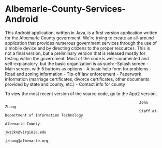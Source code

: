 # Albemarle-County-Services-Android
This Android application, written in Java, is a first version application written for the Albemarle County government.
We're trying to create an all-around application that provides numerous government services through the use of a mobile device
and by directing citizens to the proper resources. This is not a final version, but a preliminary version that is released 
mostly for testing within the government. Most of the code is well-commented and self-explanatory, but the basic
organization is as such:
-Splash screen
-Main screen, with 5 buttons as options
      - A basic help form for problems
      - Road and zoning information
      - Tip-off law enforcement
      - Paperwork information (marriage certificates, divorce certificates, other documents provided by state and county, etc.)
      - Contact info for county
      
To view the most recent version of the source code, go to the App2 version.

                                                                  John Zhang
                                                                  Staff at Department of Information Technology
                                                                  Albemarle County
                                                                  jwz2kn@virginia.edu
                                                                  jzhang@albemarle.org
                                                                        
